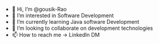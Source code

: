 - 👋 Hi, I’m @gousik-Rao
- 👀 I’m interested in Software Development
- 🌱 I’m currently learning Java software Development
- 💞️ I’m looking to collaborate on development technologies
- 📫 How to reach me -> LinkedIn DM

<!---
gousik-Rao/gousik-Rao is a ✨ special ✨ repository because its `README.md` (this file) appears on your GitHub profile.
You can click the Preview link to take a look at your changes.
--->
